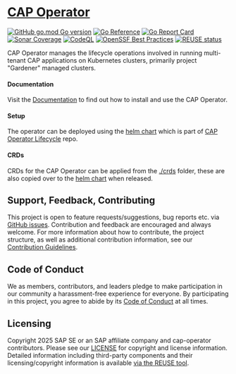 # [CAP Operator](https://sap.github.io/cap-operator/)
[![GitHub go.mod Go version](https://img.shields.io/github/go-mod/go-version/SAP/cap-operator)](https://github.com/SAP/cap-operator/blob/main/go.mod#L3)
[![Go Reference](https://pkg.go.dev/badge/github.com/sap/cap-operator.svg)](https://pkg.go.dev/github.com/sap/cap-operator)
[![Go Report Card](https://goreportcard.com/badge/github.com/sap/cap-operator)](https://goreportcard.com/report/github.com/sap/cap-operator)
[![Sonar Coverage](https://sonarcloud.io/api/project_badges/measure?project=SAP_cap-operator&metric=coverage)](https://sonarcloud.io/summary/overall?id=SAP_cap-operator)
[![CodeQL](https://github.com/SAP/cap-operator/actions/workflows/github-code-scanning/codeql/badge.svg)](https://github.com/SAP/cap-operator/actions/workflows/github-code-scanning/codeql)
[![OpenSSF Best Practices](https://www.bestpractices.dev/projects/7803/badge)](https://www.bestpractices.dev/projects/7803)
[![REUSE status](https://api.reuse.software/badge/github.com/SAP/cap-operator)](https://api.reuse.software/info/github.com/SAP/cap-operator)

CAP Operator manages the lifecycle operations involved in running multi-tenant CAP applications on Kubernetes clusters, primarily project "Gardener" managed clusters.

#### Documentation
Visit the [Documentation](https://sap.github.io/cap-operator/docs) to find out how to install and use the CAP Operator.

#### Setup
The operator can be deployed using the [helm chart](https://github.com/sap/cap-operator-lifecycle/tree/main/chart) which is part of [CAP Operator Lifecycle](https://github.com/sap/cap-operator-lifecycle) repo.

#### CRDs
CRDs for the CAP Operator can be applied from the [./crds](./crds) folder, these are also copied over to the [helm chart](https://github.com/sap/cap-operator-lifecycle/tree/main/chart) when released.


## Support, Feedback, Contributing

This project is open to feature requests/suggestions, bug reports etc. via [GitHub issues](https://github.com/SAP/cap-operator/issues). Contribution and feedback are encouraged and always welcome. For more information about how to contribute, the project structure, as well as additional contribution information, see our [Contribution Guidelines](CONTRIBUTING.md).

## Code of Conduct

We as members, contributors, and leaders pledge to make participation in our community a harassment-free experience for everyone. By participating in this project, you agree to abide by its [Code of Conduct](https://github.com/SAP/.github/blob/main/CODE_OF_CONDUCT.md) at all times.

## Licensing

Copyright 2025 SAP SE or an SAP affiliate company and cap-operator contributors. Please see our [LICENSE](LICENSE) for copyright and license information. Detailed information including third-party components and their licensing/copyright information is available [via the REUSE tool](https://api.reuse.software/info/github.com/SAP/cap-operator).
